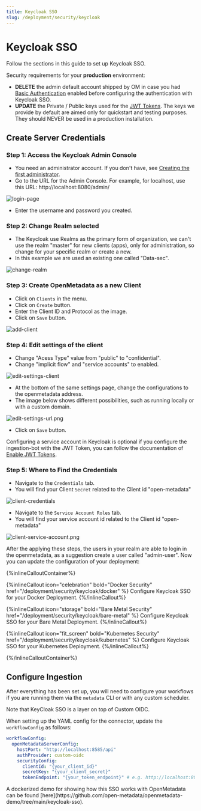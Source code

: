 ```yaml
---
title: Keycloak SSO
slug: /deployment/security/keycloak
---
```


# Keycloak SSO

Follow the sections in this guide to set up Keycloak SSO.

<Important>

Security requirements for your **production** environment:

- **DELETE** the admin default account shipped by OM in case you had [Basic Authentication](/deployment/security/basic-auth)
  enabled before configuring the authentication with Keycloak SSO.
- **UPDATE** the Private / Public keys used for the [JWT Tokens](/deployment/security/enable-jwt-tokens). The keys we provide
  by default are aimed only for quickstart and testing purposes. They should NEVER be used in a production installation.

</Important>

## Create Server Credentials

### Step 1: Access the Keycloak Admin Console

- You need an administrator account. If you don't have, see [Creating the first administrator](https://www.keycloak.org/docs/latest/server_admin/#creating-first-admin_server_administration_guide).
- Go to the URL for the Admin Console. For example, for localhost, use this URL: http://localhost:8080/admin/

<Image src="/images/deployment/security/keycloak/1-login-page.png" alt="login-page"/>

- Enter the username and password you created.

### Step 2: Change Realm selected

- The Keycloak use Realms as the primary form of organization, we can't use the realm "master" for new clients (apps), only for administration, so change for your specific realm or create a new.
- In this example we are used an existing one called "Data-sec".

<Image src="/images/deployment/security/keycloak/2-change-realm.png" alt="change-realm"/>

### Step 3: Create OpenMetadata as a new Client

- Click on `Clients` in the menu.
- Click on `Create` button.
- Enter the Client ID and Protocol as the image.
- Click on `Save` button.

<Image src="/images/deployment/security/keycloak/3-add-client.png" alt="add-client"/>

### Step 4: Edit settings of the client

- Change "Acess Type" value from "public" to "confidential".
- Change "implicit flow" and "service accounts" to enabled.

<Image src="/images/deployment/security/keycloak/4-edit-settings-client.png" alt="edit-settings-client"/>

- At the bottom of the same settings page, change the configurations to the openmetadata address.
- The image below shows different possibilities, such as running locally or with a custom domain.

<Image src="/images/deployment/security/keycloak/5-edit-settings-url.png" alt="edit-settings-url.png"/>

- Click on `Save` button.

<Note>

Configuring a service account in Keycloak is optional if you configure the ingestion-bot with
the JWT Token, you can follow the documentation of [Enable JWT Tokens](/deployment/security/enable-jwt-tokens).

</Note>

### Step 5: Where to Find the Credentials

- Navigate to the `Credentials` tab.
- You will find your Client `Secret` related to the Client id "open-metadata"

<Image src="/images/deployment/security/keycloak/6-client-credentials.png" alt="client-credentials"/>

- Navigate to the `Service Account Roles` tab.
- You will find your service account id related to the Client id "open-metadata"

<Image src="/images/deployment/security/keycloak/7-client-service-account.png" alt="client-service-account.png"/>

After the applying these steps, the users in your realm are able to login in the openmetadata, as a suggestion create a user called "admin-user". Now you can update the configuration of your deployment:

{%inlineCalloutContainer%}

{%inlineCallout
    icon="celebration"
    bold="Docker Security"
    href="/deployment/security/keycloak/docker" %}
Configure Keycloak SSO for your Docker Deployment.
{%/inlineCallout%}

{%inlineCallout
    icon="storage"
    bold="Bare Metal Security"
    href="/deployment/security/keycloak/bare-metal" %}
Configure Keycloak SSO for your Bare Metal Deployment.
{%/inlineCallout%}

{%inlineCallout
    icon="fit_screen"
    bold="Kubernetes Security"
    href="/deployment/security/keycloak/kubernetes" %}
Configure Keycloak SSO for your Kubernetes Deployment.
{%/inlineCallout%}

{%/inlineCalloutContainer%}

## Configure Ingestion

After everything has been set up, you will need to configure your workflows if you are running them via the
`metadata` CLI or with any custom scheduler.

Note that KeyCloak SSO is a layer on top of Custom OIDC.

When setting up the YAML config for the connector, update the `workflowConfig` as follows:

```yaml
workflowConfig:
  openMetadataServerConfig:
    hostPort: "http://localhost:8585/api"
    authProvider: custom-oidc
    securityConfig:
      clientId: "{your_client_id}"
      secretKey: "{your_client_secret}"
      tokenEndpoint: "{your_token_endpoint}" # e.g. http://localhost:8081/realms/data-sec/protocol/openid-connect/token
```

<Note>
A dockerized demo for showing how this SSO works with OpenMetadata can be found [here](https://github.com/open-metadata/openmetadata-demo/tree/main/keycloak-sso).
</Note>
